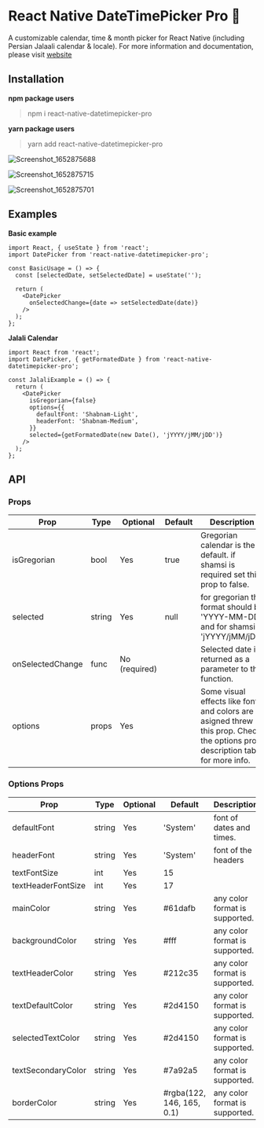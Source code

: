 # React Native DateTimePicker Pro 📆

A customizable calendar, time & month picker for React Native (including Persian Jalaali calendar & locale). For more information and documentation, please visit [website](https://h-assefi.github.io/react-native-datetimepicker-pro)

## Installation

**npm package users**

> npm i react-native-datetimepicker-pro

**yarn package users**

> yarn add react-native-datetimepicker-pro

![Screenshot_1652875688](https://user-images.githubusercontent.com/43260748/169036251-cc252cc0-b8c3-4b87-be33-06425f9ca939.png)

![Screenshot_1652875715](https://user-images.githubusercontent.com/43260748/169036280-762b40b5-aa94-4382-a0cb-431aaf6dc5db.png)

![Screenshot_1652875701](https://user-images.githubusercontent.com/43260748/169036295-c9c0a9de-b344-4179-a4d1-279d4901d7ef.png)

## Examples

**Basic example**

```
import React, { useState } from 'react';
import DatePicker from 'react-native-datetimepicker-pro';

const BasicUsage = () => {
  const [selectedDate, setSelectedDate] = useState('');

  return (
    <DatePicker
      onSelectedChange={date => setSelectedDate(date)}
    />
  );
};
```

**Jalali Calendar**

```
import React from 'react';
import DatePicker, { getFormatedDate } from 'react-native-datetimepicker-pro';

const JalaliExample = () => {
  return (
    <DatePicker
      isGregorian={false}
      options={{
        defaultFont: 'Shabnam-Light',
        headerFont: 'Shabnam-Medium',
      }}
      selected={getFormatedDate(new Date(), 'jYYYY/jMM/jDD')}
    />
  );
};
```

## API

### Props

| Prop             | Type   | Optional      | Default | Description                                                                                                                   |
| ---------------- | ------ | ------------- | ------- | ----------------------------------------------------------------------------------------------------------------------------- |
| isGregorian      | bool   | Yes           | true    | Gregorian calendar is the default. if shamsi is required set this prop to false.                                              |
| selected         | string | Yes           | null    | for gregorian the format should be 'YYYY-MM-DD' and for shamsi 'jYYYY/jMM/jDD'                                                |
| onSelectedChange | func   | No (required) |         | Selected date is returned as a parameter to the function.                                                                     |
| options          | props  | Yes           |         | Some visual effects like font and colors are asigned threw this prop. Check the options prop description table for more info. |

### Options Props

| Prop               | Type   | Optional | Default                   | Description                    |
| ------------------ | ------ | -------- | ------------------------- | ------------------------------ |
| defaultFont        | string | Yes      | 'System'                  | font of dates and times.       |
| headerFont         | string | Yes      | 'System'                  | font of the headers            |
| textFontSize       | int    | Yes      | 15                        |
| textHeaderFontSize | int    | Yes      | 17                        |
| mainColor          | string | Yes      | #61dafb                   | any color format is supported. |
| backgroundColor    | string | Yes      | #fff                      | any color format is supported. |
| textHeaderColor    | string | Yes      | #212c35                   | any color format is supported. |
| textDefaultColor   | string | Yes      | #2d4150                   | any color format is supported. |
| selectedTextColor  | string | Yes      | #2d4150                   | any color format is supported. |
| textSecondaryColor | string | Yes      | #7a92a5                   | any color format is supported. |
| borderColor        | string | Yes      | #rgba(122, 146, 165, 0.1) | any color format is supported. |
